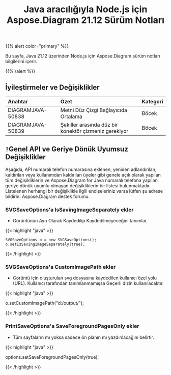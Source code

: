 ﻿---
title: Java aracılığıyla Node.js için Aspose.Diagram 21.12 Sürüm Notları
type: docs
weight: 3
url: /tr/java/aspose-diagram-for-node-js-via-java-21-12-release-notes/
---
{{% alert color="primary" %}}

Bu sayfa, Java 21.12 üzerinden Node.js için Aspose.Diagram sürüm notları bilgilerini içerir.


{{% /alert %}}
## **İyileştirmeler ve Değişiklikler**  ##

|**Anahtar**|**Özet**|**Kategori**|
|:- |:- |:- |
|DIAGRAMJAVA-50838|Metni Düz Çizgi Bağlayıcıda Ortalama|Böcek|
|DIAGRAMJAVA-50839|Şekiller arasında düz bir konektör çizmeniz gerekiyor|Böcek|
## `?`**Genel API ve Geriye Dönük Uyumsuz Değişiklikler**
Aşağıda, API numaralı telefon numarasına eklenen, yeniden adlandırılan, kaldırılan veya kullanımdan kaldırılan üyeler gibi genele açık olarak yapılan tüm değişikliklerin ve Aspose.Diagram for Java numaralı telefona yapılan geriye dönük uyumlu olmayan değişikliklerin bir listesi bulunmaktadır. Listelenen herhangi bir değişiklikle ilgili endişeleriniz varsa lütfen şu adrese bildirin: Aspose.Diagram destek forumu.


### **SVGSaveOptions'a IsSavingImageSeparately ekler**
- Görüntünün Ayrı Olarak Kaydedilip Kaydedilmeyeceğini tanımlar.

{{< highlight "java" >}}

    SVGSaveOptions o = new SVGSaveOptions();
    o.setIsSavingImageSeparately(true);

{{< /highlight >}}


### **SVGSaveOptions'a CustomImagePath ekler**
- Görüntü için oluşturulan svg dosyasına kaydedilen kullanıcı özel yolu (URL). Kullanıcı tarafından tanımlanmamışsa Geçerli dizin kullanılacaktır.

{{< highlight "java" >}}

  o.setCustomImagePath("d:/output/");

{{< /highlight >}}

### **PrintSaveOptions'a SaveForegroundPagesOnly ekler**
- Tüm sayfaların mı yoksa sadece ön planın mı yazdırılacağını belirtir.

{{< highlight "java" >}}

 options.setSaveForegroundPagesOnly(true);

{{< /highlight >}}
